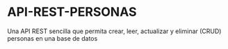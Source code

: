 # API-REST-PERSONAS
Una API REST sencilla que permita crear, leer, actualizar y eliminar (CRUD) personas en una base de datos
